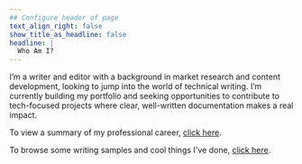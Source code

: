 ```yaml
---
## Configure header of page
text_align_right: false
show_title_as_headline: false
headline: |
  Who Am I?
---
```


<!-- this is a subheadline -->
I’m a writer and editor with a background in market research and content development, looking to jump into the world of technical writing. I’m currently building my portfolio and seeking opportunities to contribute to tech-focused projects where clear, well-written documentation makes a real impact.

To view a summary of my professional career, [click here](resume/).

To browse some writing samples and cool things I've done, [click here](collection/).
